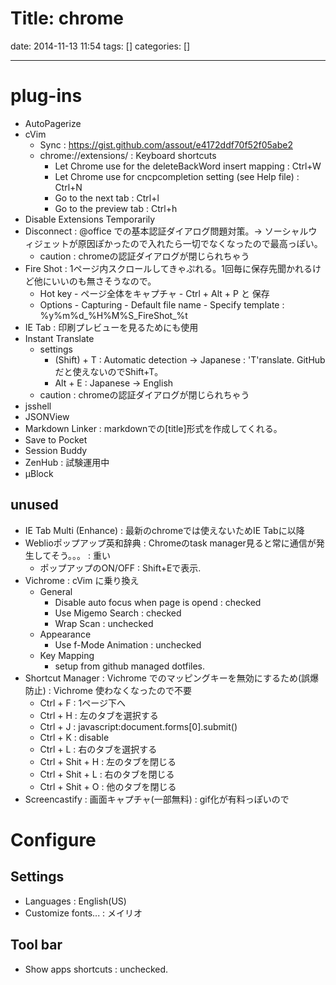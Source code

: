 Title: chrome
==========
date: 2014-11-13 11:54
tags: []
categories: []
- - -
# plug-ins
* AutoPagerize
* cVim
	* Sync : https://gist.github.com/assout/e4172ddf70f52f05abe2
	* chrome://extensions/ : Keyboard shortcuts
		* Let Chrome use <C-w> for the deleteBackWord insert mapping      : Ctrl+W
		* Let Chrome use <C-n> for cncpcompletion setting (see Help file) : Ctrl+N
		* Go to the next tab                                              : Ctrl+l
		* Go to the preview tab                                           : Ctrl+h
* Disable Extensions Temporarily
* Disconnect : @office での基本認証ダイアログ問題対策。-> ソーシャルウィジェットが原因ぽかったので入れたら一切でなくなったので最高っぽい。
	* caution : chromeの認証ダイアログが閉じられちゃう
* Fire Shot : 1ページ内スクロールしてきゃぷれる。1回毎に保存先聞かれるけど他にいいのも無さそうなので。
	* Hot key - ページ全体をキャプチャ - Ctrl + Alt + P と 保存
	* Options - Capturing - Default file name - Specify template :
	%y%m%d_%H%M%S_FireShot_%t
* IE Tab : 印刷プレビューを見るためにも使用
* Instant Translate
	* settings
		* (Shift) + T : Automatic detection -> Japanese : 'T'ranslate. GitHubだと使えないのでShift+T。
		* Alt + E     : Japanese            -> English
	* caution : chromeの認証ダイアログが閉じられちゃう
* jsshell
* JSONView
* Markdown Linker : markdownでの[title]<url>形式を作成してくれる。
* Save to Pocket
* Session Buddy
* ZenHub : 試験運用中
* μBlock

## unused
* IE Tab Multi (Enhance) : 最新のchromeでは使えないためIE Tabに以降
* Weblioポップアップ英和辞典 : Chromeのtask manager見ると常に通信が発生してそう。。。 : 重い
	* ポップアップのON/OFF : Shift+Eで表示.
* Vichrome : cVim に乗り換え
	* General
		* Disable auto focus when page is opend : checked
		* Use Migemo Search : checked
		* Wrap Scan : unchecked
	* Appearance
		* Use f-Mode Animation : unchecked
	* Key Mapping
		* setup from github managed dotfiles.
* Shortcut Manager : Vichrome でのマッピングキーを無効にするため(誤爆防止) : Vichrome 使わなくなったので不要
	* Ctrl + F : 1ページ下へ
	* Ctrl + H : 左のタブを選択する
	* Ctrl + J : javascript:document.forms[0].submit()
	* Ctrl + K : disable 
	* Ctrl + L : 右のタブを選択する
	* Ctrl + Shit + H : 左のタブを閉じる
	* Ctrl + Shit + L : 右のタブを閉じる
	* Ctrl + Shit + O : 他のタブを閉じる
* Screencastify : 画面キャプチャ(一部無料) : gif化が有料っぽいので

# Configure
## Settings
* Languages : English(US)
* Customize fonts... : メイリオ

## Tool bar
* Show apps shortcuts : unchecked.

